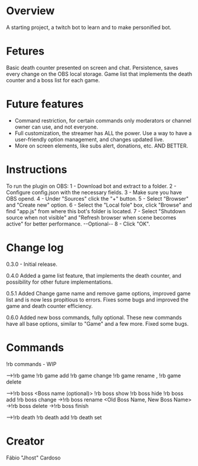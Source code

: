 # Overview
A starting project, a twitch bot to learn and to make personified bot.

# Fetures
Basic death counter presented on screen and chat.
Persistence, saves every change on the OBS local storage.
Game list that implements the death counter and a boss list for each game.

# Future features
- Command restriction, for certain commands only moderators or channel owner can use, and not everyone.
- Full customization, the streamer has ALL the power. Use a way to have a user-friendly option management, and changes updated live.
- More on screen elements, like subs alert, donations, etc. AND BETTER.

# Instructions
To run the plugin on OBS:
1 - Download bot and extract to a folder.
2 - Configure config.json with the necessary fields.
3 - Make sure you have OBS opend.
4 - Under "Sources" click the "+" button.
5 - Select "Browser" and "Create new" option.
6 - Select the "Local fole" box, click "Browse" and find "app.js" from where this bot's folder is located.
7 - Select "Shutdown source when not visible" and "Refresh browser when scene becomes active" for better performance. --Optional--
8 - Click "OK".

# Change log
0.3.0 - Initial release.

0.4.0
Added a game list feature, that implements the death counter, and possibility for other future implementations.

0.5.1
Added Change game name and remove game options, improved game list and is now less propitious to errors.
Fixes some bugs and improved the game and death counter efficiency.

0.6.0
Added new boss commands, fully optional.
These new commands have all base options, similar to "Game" and a few more.
Fixed some bugs.

# Commands
!rb commands - WIP

-->!rb game
!rb game add <Game Name>
!rb game change <Game Name>
!rb game rename <Old Game Name>, <New Game Name>
!rb game delete <Game Name>

-->!rb boss <Boss name (optional)>
!rb boss show
!rb boss hide
!rb boss add <Boss Name>
!rb boss change <Boss Name>
->!rb boss rename <Old Boss Name, New Boss Name>
->!rb boss delete <Boss Name>
->!rb boss finish

-->!rb death
!rb death add
!rb death set <number>

# Creator
Fábio "Jhost" Cardoso